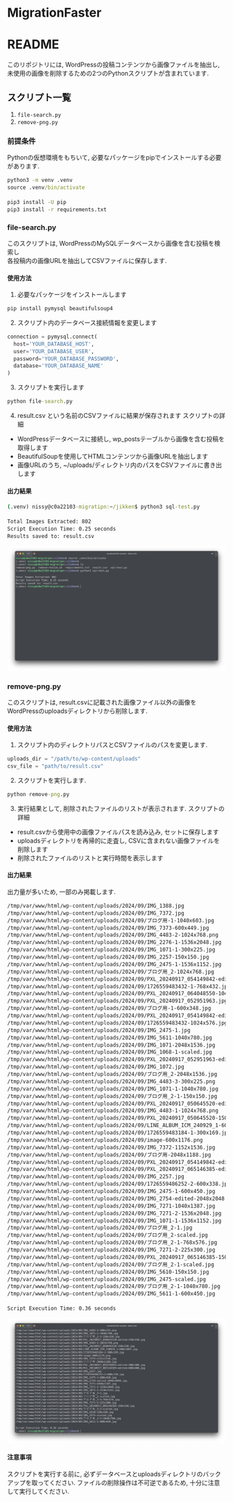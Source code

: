 # MigrationFaster
# README

このリポジトリには, WordPressの投稿コンテンツから画像ファイルを抽出し, 未使用の画像を削除するための2つのPythonスクリプトが含まれています.

## スクリプト一覧

1. `file-search.py`
2. `remove-png.py`

### 前提条件
Pythonの仮想環境をもちいて, 必要なパッケージをpipでインストールする必要があります.
```cmd
python3 -m venv .venv
source .venv/bin/activate

pip3 install -U pip
pip3 install -r requirements.txt
```

### file-search.py

このスクリプトは, WordPressのMySQLデータベースから画像を含む投稿を検索し  
各投稿内の画像URLを抽出してCSVファイルに保存します.

#### 使用方法

1. 必要なパッケージをインストールします
```sh
pip install pymysql beautifulsoup4
```

2. スクリプト内のデータベース接続情報を変更します
```Python
connection = pymysql.connect(
  host='YOUR_DATABASE_HOST',
  user='YOUR_DATABASE_USER',
  password='YOUR_DATABASE_PASSWORD',
  database='YOUR_DATABASE_NAME'
)
```

3. スクリプトを実行します
```cmd
python file-search.py
```
 
4. result.csv という名前のCSVファイルに結果が保存されます
   スクリプトの詳細
- WordPressデータベースに接続し, wp_postsテーブルから画像を含む投稿を取得します
- BeautifulSoupを使用してHTMLコンテンツから画像URLを抽出します
- 画像URLのうち, ~/uploads/ディレクトリ内のパスをCSVファイルに書き出します

#### 出力結果
```cmd
(.venv) nissy@c0a22103-migratipn:~/jikken$ python3 sql-test.py

Total Images Extracted: 802
Script Execution Time: 0.25 seconds
Results saved to: result.csv
```
![Filesearch Console](img/filesearch-console.png)


### remove-png.py

このスクリプトは, result.csvに記載された画像ファイル以外の画像をWordPressのuploadsディレクトリから削除します.

#### 使用方法

1. スクリプト内のディレクトリパスとCSVファイルのパスを変更します.
```Python
uploads_dir = "/path/to/wp-content/uploads"
csv_file = "path/to/result.csv"
```

2. スクリプトを実行します.
```cmd
python remove-png.py
```

3. 実行結果として, 削除されたファイルのリストが表示されます.
スクリプトの詳細
- result.csvから使用中の画像ファイルパスを読み込み, セットに保存します
- uploadsディレクトリを再帰的に走査し, CSVに含まれない画像ファイルを削除します
- 削除されたファイルのリストと実行時間を表示します


#### 出力結果
出力量が多いため, 一部のみ掲載します.
```cmd
/tmp/var/www/html/wp-content/uploads/2024/09/IMG_1388.jpg
/tmp/var/www/html/wp-content/uploads/2024/09/IMG_7372.jpg
/tmp/var/www/html/wp-content/uploads/2024/09/ブログ用-1-1040x603.jpg
/tmp/var/www/html/wp-content/uploads/2024/09/IMG_7373-600x449.jpg
/tmp/var/www/html/wp-content/uploads/2024/09/IMG_4483-2-1024x768.png
/tmp/var/www/html/wp-content/uploads/2024/09/IMG_2276-1-1536x2048.jpg
/tmp/var/www/html/wp-content/uploads/2024/09/IMG_1071-1-300x225.jpg
/tmp/var/www/html/wp-content/uploads/2024/09/IMG_2257-150x150.jpg
/tmp/var/www/html/wp-content/uploads/2024/09/IMG_2475-1-1536x1152.jpg
/tmp/var/www/html/wp-content/uploads/2024/09/ブログ用_2-1024x768.jpg
/tmp/var/www/html/wp-content/uploads/2024/09/PXL_20240917_054149842-edited-2048x2048.jpg
/tmp/var/www/html/wp-content/uploads/2024/09/1726559483432-1-768x432.jpg
/tmp/var/www/html/wp-content/uploads/2024/09/PXL_20240917_064048550-1040x1849.jpg
/tmp/var/www/html/wp-content/uploads/2024/09/PXL_20240917_052951963.jpg
/tmp/var/www/html/wp-content/uploads/2024/09/ブログ用-1-600x348.jpg
/tmp/var/www/html/wp-content/uploads/2024/09/PXL_20240917_054149842-edited-600x600.jpg
/tmp/var/www/html/wp-content/uploads/2024/09/1726559483432-1024x576.jpg
/tmp/var/www/html/wp-content/uploads/2024/09/IMG_2475-1.jpg
/tmp/var/www/html/wp-content/uploads/2024/09/IMG_5611-1040x780.jpg
/tmp/var/www/html/wp-content/uploads/2024/09/IMG_1071-2048x1536.jpg
/tmp/var/www/html/wp-content/uploads/2024/09/IMG_1068-1-scaled.jpg
/tmp/var/www/html/wp-content/uploads/2024/09/PXL_20240917_052951963-edited-1536x1536.jpg
/tmp/var/www/html/wp-content/uploads/2024/09/IMG_1072.jpg
/tmp/var/www/html/wp-content/uploads/2024/09/ブログ用_2-2048x1536.jpg
/tmp/var/www/html/wp-content/uploads/2024/09/IMG_4483-3-300x225.png
/tmp/var/www/html/wp-content/uploads/2024/09/IMG_1071-1-1040x780.jpg
/tmp/var/www/html/wp-content/uploads/2024/09/ブログ用_2-1-150x150.jpg
/tmp/var/www/html/wp-content/uploads/2024/09/PXL_20240917_050645520-edited-150x150.jpg
/tmp/var/www/html/wp-content/uploads/2024/09/IMG_4483-1-1024x768.png
/tmp/var/www/html/wp-content/uploads/2024/09/PXL_20240917_050645520-150x150.jpg
/tmp/var/www/html/wp-content/uploads/2024/09/LINE_ALBUM_ICM_240929_1-600x1067.jpg
/tmp/var/www/html/wp-content/uploads/2024/09/1726559483184-1-300x169.jpg
/tmp/var/www/html/wp-content/uploads/2024/09/image-600x1176.png
/tmp/var/www/html/wp-content/uploads/2024/09/IMG_7372-1152x1536.jpg
/tmp/var/www/html/wp-content/uploads/2024/09/ブログ用-2048x1188.jpg
/tmp/var/www/html/wp-content/uploads/2024/09/PXL_20240917_054149842-edited-300x300.jpg
/tmp/var/www/html/wp-content/uploads/2024/09/PXL_20240917_065146385-edited-600x600.jpg
/tmp/var/www/html/wp-content/uploads/2024/09/IMG_2257.jpg
/tmp/var/www/html/wp-content/uploads/2024/09/1726559486252-2-600x338.jpg
/tmp/var/www/html/wp-content/uploads/2024/09/IMG_2475-1-600x450.jpg
/tmp/var/www/html/wp-content/uploads/2024/09/IMG_2754-edited-2048x2048.jpg
/tmp/var/www/html/wp-content/uploads/2024/09/IMG_7271-1040x1387.jpg
/tmp/var/www/html/wp-content/uploads/2024/09/IMG_7271-2-1536x2048.jpg
/tmp/var/www/html/wp-content/uploads/2024/09/IMG_1071-1-1536x1152.jpg
/tmp/var/www/html/wp-content/uploads/2024/09/ブログ用_2-1.jpg
/tmp/var/www/html/wp-content/uploads/2024/09/ブログ用_2-scaled.jpg
/tmp/var/www/html/wp-content/uploads/2024/09/ブログ用_2-1-768x576.jpg
/tmp/var/www/html/wp-content/uploads/2024/09/IMG_7271-2-225x300.jpg
/tmp/var/www/html/wp-content/uploads/2024/09/PXL_20240917_065146385-150x150.jpg
/tmp/var/www/html/wp-content/uploads/2024/09/ブログ用_2-1-scaled.jpg
/tmp/var/www/html/wp-content/uploads/2024/09/IMG_5610-150x150.jpg
/tmp/var/www/html/wp-content/uploads/2024/09/IMG_2475-scaled.jpg
/tmp/var/www/html/wp-content/uploads/2024/09/ブログ用_2-1-1040x780.jpg
/tmp/var/www/html/wp-content/uploads/2024/09/IMG_5611-1-600x450.jpg

Script Execution Time: 0.36 seconds
```

![Remove Console](img/remove-console.png)


#### 注意事項
スクリプトを実行する前に, 必ずデータベースとuploadsディレクトリのバックアップを取ってください.
ファイルの削除操作は不可逆であるため, 十分に注意して実行してください.
